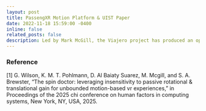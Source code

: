 ```yaml
---
layout: post
title: PassengXR Motion Platform & UIST Paper
date: 2022-11-18 15:59:00 -0400
inline: false
related_posts: false
description: Led by Mark McGill, the Viajero project has produced an open-source and off-the-shelf hardware and software motion platform for creating vehicular XR experiences: PassengXR. Published at ACM UIST 2022 [1], the motion platform uses ESP32 Arduino sensors to detect the orientation (IMU), velocity (OBD-II) and location (GNSS) of the vehicle and wirelessly broadcast these to a Unity software platform running on standalone XR headsets. This allows practitioners to create passenger XR experiences that make use of, or counteract, the motion of the vehicle.PassengXR supports multiple concurrent users in both individual and shared experiences and includes a number of ways to correct the alignment of vehicle and headset IMUs, which are inherently prone to drifting when in-motion. All code for the motion platform will be made available through GitHub, and more information can be found on the Motion Platform page and in the UIST paper [1].
---
```


### Reference
[1] G. Wilson, K. M. T. Pohlmann, D. Al Baiaty Suarez, M. Mcgill, and S. A. Brewster, “The spin doctor: leveraging insensitivity to passive rotational & translational gain for unbounded motion-based vr experiences,” in Proceedings of the 2025 chi conference on human factors in computing systems, New York, NY, USA, 2025.